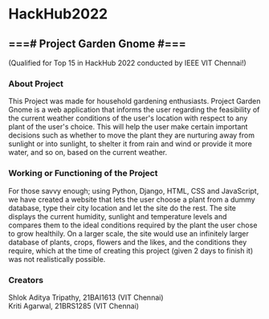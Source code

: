 # HackHub2022

<h2>===# Project Garden Gnome #===</h2>
(Qualified for Top 15 in HackHub 2022 conducted by IEEE VIT Chennai!)

<h3> About Project </h3>
This Project was made for household gardening enthusiasts. Project Garden Gnome is a web application that informs the user regarding the feasibility of the current weather conditions of the user's location with respect to any plant of the user's choice.
This will help the user make certain important decisions such as whether to move the plant they are nurturing away from sunlight or into sunlight, to shelter it from rain and wind or provide it more water, and so on, based on the current weather.

<h3> Working or Functioning of the Project </h3>
For those savvy enough; using Python, Django, HTML, CSS and JavaScript, we have created a website that lets the user choose a plant from a dummy database, type their city location and let the site do the rest. The site displays the current humidity, sunlight and temperature levels and compares them to the ideal conditions required by the plant the user chose to grow healthily. On a larger scale, the site would use an infinitely larger database of plants, crops, flowers and the likes, and the conditions they require, which at the time of creating this project (given 2 days to finish it) was not realistically possible.

<h3> Creators </h3>
Shlok Aditya Tripathy, 21BAI1613 (VIT Chennai) <br>
Kriti Agarwal, 21BRS1285 (VIT Chennai)
